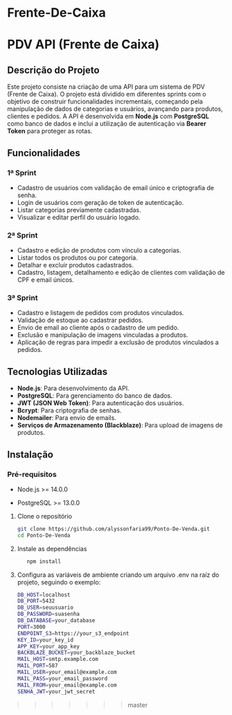 # Frente-De-Caixa

# PDV API (Frente de Caixa)

## Descrição do Projeto
Este projeto consiste na criação de uma API para um sistema de PDV (Frente de Caixa). O projeto está dividido em diferentes sprints com o objetivo de construir funcionalidades incrementais, começando pela manipulação de dados de categorias e usuários, avançando para produtos, clientes e pedidos. A API é desenvolvida em **Node.js** com **PostgreSQL** como banco de dados e inclui a utilização de autenticação via **Bearer Token** para proteger as rotas.

## Funcionalidades

### 1ª Sprint
- Cadastro de usuários com validação de email único e criptografia de senha.
- Login de usuários com geração de token de autenticação.
- Listar categorias previamente cadastradas.
- Visualizar e editar perfil do usuário logado.

### 2ª Sprint
- Cadastro e edição de produtos com vínculo a categorias.
- Listar todos os produtos ou por categoria.
- Detalhar e excluir produtos cadastrados.
- Cadastro, listagem, detalhamento e edição de clientes com validação de CPF e email únicos.

### 3ª Sprint
- Cadastro e listagem de pedidos com produtos vinculados.
- Validação de estoque ao cadastrar pedidos.
- Envio de email ao cliente após o cadastro de um pedido.
- Exclusão e manipulação de imagens vinculadas a produtos.
- Aplicação de regras para impedir a exclusão de produtos vinculados a pedidos.

## Tecnologias Utilizadas
- **Node.js**: Para desenvolvimento da API.
- **PostgreSQL**: Para gerenciamento do banco de dados.
- **JWT (JSON Web Token)**: Para autenticação dos usuários.
- **Bcrypt**: Para criptografia de senhas.
- **Nodemailer**: Para envio de emails.
- **Serviços de Armazenamento (Blackblaze)**: Para upload de imagens de produtos.

## Instalação
### Pré-requisitos
   - Node.js >= 14.0.0
   
   - PostgreSQL >= 13.0.0
   
1. Clone o repositório
   ```bash
   git clone https://github.com/alyssonfaria99/Ponto-De-Venda.git
   cd Ponto-De-Venda

2. Instale as dependências
   ```bash
      npm install

3. Configura as variáveis de ambiente criando um arquivo .env na raíz do projeto, seguindo o exemplo:
   ```bash
   DB_HOST=localhost
   DB_PORT=5432
   DB_USER=seuusuario
   DB_PASSWORD=suasenha
   DB_DATABASE=your_database
   PORT=3000
   ENDPOINT_S3=https://your_s3_endpoint
   KEY_ID=your_key_id
   APP_KEY=your_app_key
   BACKBLAZE_BUCKET=your_backblaze_bucket
   MAIL_HOST=smtp.example.com
   MAIL_PORT=587
   MAIL_USER=your_email@example.com
   MAIL_PASS=your_email_password
   MAIL_FROM=your_email@example.com
   SENHA_JWT=your_jwt_secret
>>>>>>> master
